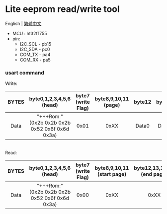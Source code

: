 # Lite eeprom read/write tool
  English | [ 繁體中文 ](https://github.com/EE990/HW_eeromWriter/blob/master/README.zh_TW.md)
  - MCU : ht32f1755
  - pin:
    * I2C_SCL - pb15
    * I2C_SDA - pc0
    * COM_TX  - pa4
    * COM_RX  - pa5
### usart command
Write:<br>

BYTES | byte0,1,2,3,4,5,6<br>(head) | byte7<br>(write Flag) | byte8,9,10,11<br>(page) | byte12 | byte13 | byte14 | byte15 | ... | byteXX | 
:---: | :---: | :---: | :---: |:---: |:---: |:---: |:---: |:---: |:---: 
Data | "+++Rom:"<br>(0x2b 0x2b 0x2b 0x52 0x6f 0x6d 0x3a) | 0x01 | 0xXX | Data0 | Data1 | Data2 | Data3 | ... | Data max1023 | 
<br>
Read:<br>

BYTES | byte0,1,2,3,4,5,6<br>(head) | byte7<br>(write Flag) | byte8,9,10,11<br>(start page) | byte12,13,14,15<br>(end page) | 
:---: | :---: | :---: | :---: |:---: |
Data | "+++Rom:"<br>(0x2b 0x2b 0x2b 0x52 0x6f 0x6d 0x3a) | 0x00 | 0xXX | 0xXX | 
